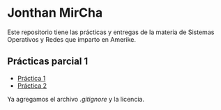 # Jonthan MirCha

Este repositorio tiene las prácticas y entregas de la materia de Sistemas Operativos y Redes que imparto en Amerike.

## Prácticas parcial 1

- [Práctica 1](./practica-1.md)
- [Práctica 2](./practica-2.md)

Ya agregamos el archivo _.gitignore_ y la licencia.
